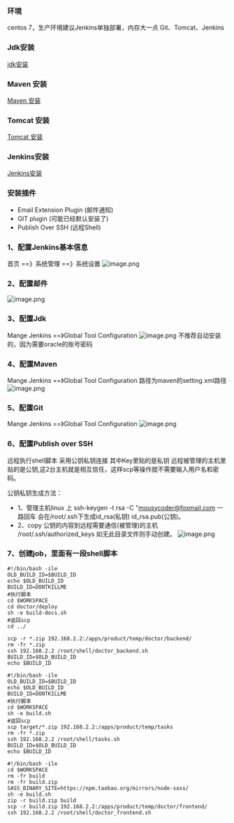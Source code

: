 ### 环境
centos 7，生产环境建议Jenkins单独部署，内存大一点
Git、Tomcat、Jenkins

### Jdk安装
[jdk安装](https://github.com/xinput123/about-me/blob/main/%E7%8E%AF%E5%A2%83%E5%AE%89%E8%A3%85/Linux/jdk%E5%AE%89%E8%A3%85.md)

### Maven 安装
[Maven 安装](https://github.com/xinput123/about-me/blob/main/%E7%8E%AF%E5%A2%83%E5%AE%89%E8%A3%85/Linux/Maven%E5%AE%89%E8%A3%85.md)

### Tomcat 安装
[Tomcat 安装](https://github.com/xinput123/about-me/blob/main/%E7%8E%AF%E5%A2%83%E5%AE%89%E8%A3%85/Linux/Tomcat%E5%AE%89%E8%A3%85.md)

### Jenkins安装
[Jenkins安装](https://github.com/xinput123/about-me/blob/main/%E7%8E%AF%E5%A2%83%E5%AE%89%E8%A3%85/Linux/Jenkins%E5%AE%89%E8%A3%85.md)

### 安装插件
- Email Extension Plugin (邮件通知)
- GIT plugin (可能已经默认安装了)
- Publish Over SSH (远程Shell)

### 1、配置Jenkins基本信息
首页 ==》系统管理 ==》系统设置
![image.png](https://upload-images.jianshu.io/upload_images/4046640-7555931b97f5ea90.png?imageMogr2/auto-orient/strip%7CimageView2/2/w/1240)

### 2、配置邮件
![image.png](https://upload-images.jianshu.io/upload_images/4046640-eb3dd12bc1403b0d.png?imageMogr2/auto-orient/strip%7CimageView2/2/w/1240)

### 3、配置Jdk
Mange Jenkins ==》Global Tool Configuration
![image.png](https://upload-images.jianshu.io/upload_images/4046640-d4333db0fa3d7e70.png?imageMogr2/auto-orient/strip%7CimageView2/2/w/1240)
不推荐自动安装的，因为需要oracle的账号密码

### 4、配置Maven
Mange Jenkins ==》Global Tool Configuration
路径为maven的setting.xml路径
![image.png](https://upload-images.jianshu.io/upload_images/4046640-edc686a6c67f9731.png?imageMogr2/auto-orient/strip%7CimageView2/2/w/1240)

### 5、配置Git
Mange Jenkins ==》Global Tool Configuration
![image.png](https://upload-images.jianshu.io/upload_images/4046640-9845357e8ab90e34.png?imageMogr2/auto-orient/strip%7CimageView2/2/w/1240)

### 6、配置Publish over SSH
远程执行shell脚本 采用公钥私钥连接 其中Key里贴的是私钥 远程被管理的主机里贴的是公钥,这2台主机就是相互信任，这样scp等操作就不需要输入用户名和密码。

公钥私钥生成方法：
- 1、管理主机linux 上 ssh-keygen -t rsa -C "mousycoder@foxmail.com 一路回车 会在/root/.ssh下生成id_rsa(私钥) id_rsa.pub(公钥)。
- 2、copy 公钥的内容到远程需要通信(被管理)的主机 /root/.ssh/authorized_keys 如无此目录文件则手动创建。
![image.png](https://upload-images.jianshu.io/upload_images/4046640-f27a1a1f153a07c6.png?imageMogr2/auto-orient/strip%7CimageView2/2/w/1240)

### 7、创建job，里面有一段shell脚本
```
#!/bin/bash -ile
OLD_BUILD_ID=$BUILD_ID
echo $OLD_BUILD_ID
BUILD_ID=DONTKILLME
#执行脚本
cd $WORKSPACE
cd doctor/deploy
sh -e build-docs.sh
#返回scp
cd ../

scp -r *.zip 192.168.2.2:/apps/product/temp/doctor/backend/
rm -fr *.zip
ssh 192.168.2.2 /root/shell/doctor_backend.sh
BUILD_ID=$OLD_BUILD_ID
echo $BUILD_ID
```

```
#!/bin/bash -ile
OLD_BUILD_ID=$BUILD_ID
echo $OLD_BUILD_ID
BUILD_ID=DONTKILLME
#执行脚本
cd $WORKSPACE
sh -e build.sh
#返回scp
scp target/*.zip 192.168.2.2:/apps/product/temp/tasks
rm -fr *.zip
ssh 192.168.2.2 /root/shell/tasks.sh
BUILD_ID=$OLD_BUILD_ID
echo $BUILD_ID
```

```
#!/bin/bash -ile
cd $WORKSPACE
rm -fr build
rm -fr build.zip
SASS_BINARY_SITE=https://npm.taobao.org/mirrors/node-sass/
sh -e build.sh
zip -r build.zip build
scp -r build.zip 192.168.2.2:/apps/product/temp/doctor/frontend/
ssh 192.168.2.2 /root/shell/doctor_frontend.sh
```